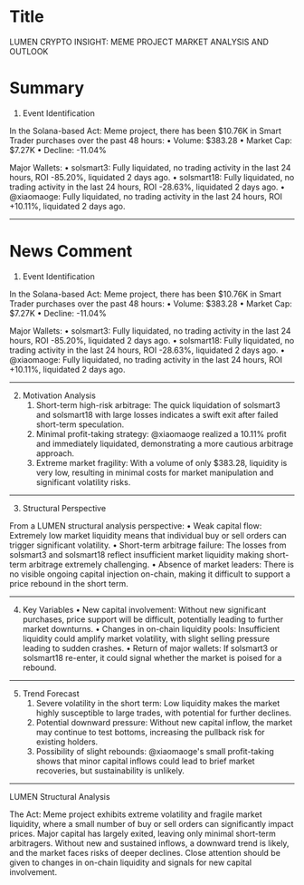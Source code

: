 # Title
LUMEN CRYPTO INSIGHT: MEME PROJECT MARKET ANALYSIS AND OUTLOOK

# Summary
1. Event Identification

In the Solana-based Act: Meme project, there has been $10.76K in Smart Trader purchases over the past 48 hours:
   • Volume: $383.28
   • Market Cap: $7.27K
   • Decline: -11.04%

Major Wallets:
   • solsmart3: Fully liquidated, no trading activity in the last 24 hours, ROI -85.20%, liquidated 2 days ago.
   • solsmart18: Fully liquidated, no trading activity in the last 24 hours, ROI -28.63%, liquidated 2 days ago.
   • @xiaomaoge: Fully liquidated, no trading activity in the last 24 hours, ROI +10.11%, liquidated 2 days ago.

---

# News Comment
1. Event Identification

In the Solana-based Act: Meme project, there has been $10.76K in Smart Trader purchases over the past 48 hours:
   • Volume: $383.28
   • Market Cap: $7.27K
   • Decline: -11.04%

Major Wallets:
   • solsmart3: Fully liquidated, no trading activity in the last 24 hours, ROI -85.20%, liquidated 2 days ago.
   • solsmart18: Fully liquidated, no trading activity in the last 24 hours, ROI -28.63%, liquidated 2 days ago.
   • @xiaomaoge: Fully liquidated, no trading activity in the last 24 hours, ROI +10.11%, liquidated 2 days ago.

---

2. Motivation Analysis
   1. Short-term high-risk arbitrage: The quick liquidation of solsmart3 and solsmart18 with large losses indicates a swift exit after failed short-term speculation.
   2. Minimal profit-taking strategy: @xiaomaoge realized a 10.11% profit and immediately liquidated, demonstrating a more cautious arbitrage approach.
   3. Extreme market fragility: With a volume of only $383.28, liquidity is very low, resulting in minimal costs for market manipulation and significant volatility risks.

---

3. Structural Perspective

From a LUMEN structural analysis perspective:
   • Weak capital flow: Extremely low market liquidity means that individual buy or sell orders can trigger significant volatility.
   • Short-term arbitrage failure: The losses from solsmart3 and solsmart18 reflect insufficient market liquidity making short-term arbitrage extremely challenging.
   • Absence of market leaders: There is no visible ongoing capital injection on-chain, making it difficult to support a price rebound in the short term.

---

4. Key Variables
   • New capital involvement: Without new significant purchases, price support will be difficult, potentially leading to further market downturns.
   • Changes in on-chain liquidity pools: Insufficient liquidity could amplify market volatility, with slight selling pressure leading to sudden crashes.
   • Return of major wallets: If solsmart3 or solsmart18 re-enter, it could signal whether the market is poised for a rebound.

---

5. Trend Forecast
   1. Severe volatility in the short term: Low liquidity makes the market highly susceptible to large trades, with potential for further declines.
   2. Potential downward pressure: Without new capital inflow, the market may continue to test bottoms, increasing the pullback risk for existing holders.
   3. Possibility of slight rebounds: @xiaomaoge's small profit-taking shows that minor capital inflows could lead to brief market recoveries, but sustainability is unlikely.

---

LUMEN Structural Analysis

The Act: Meme project exhibits extreme volatility and fragile market liquidity, where a small number of buy or sell orders can significantly impact prices. Major capital has largely exited, leaving only minimal short-term arbitragers. Without new and sustained inflows, a downward trend is likely, and the market faces risks of deeper declines. Close attention should be given to changes in on-chain liquidity and signals for new capital involvement.
